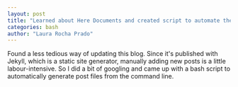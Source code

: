 ```yaml
---
layout: post
title: "Learned about Here Documents and created script to automate these posts templates"
categories: bash
author: "Laura Rocha Prado"
---
```


Found a less tedious way of updating this blog. Since it's published with Jekyll, which is a static site generator, manually adding new posts is a little labour-intensive. So I did a bit of googling and came up with a bash script to automatically generate post files from the command line.

